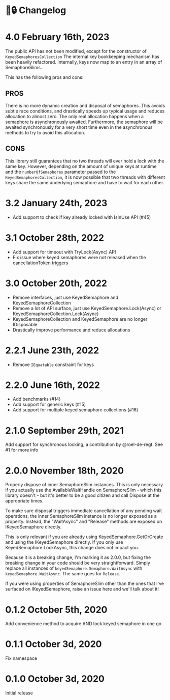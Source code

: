 # 🔑🔒 Changelog

# 4.0 February 16th, 2023

The public API has not been modified, except for the constructor of `KeyedSemaphoresCollection`
The internal key bookkeeping mechanism has been heavily refactored.
Internally, keys now map to an entry in an array of SemaphoreSlims.

This has the following pros and cons:

PROS
----
There is no more dynamic creation and disposal of semaphores. 
This avoids subtle race conditions, and drastically speeds up typical usage and reduces allocation to almost zero.
The only real allocation happens when a semaphore is asynchronously awaited.
Furthermore, the semaphore will be awaited synchronously for a very short time even in the asynchronous methods to try to avoid this allocation.

CONS
----
This library still guarantees that no two threads will ever hold a lock with the same key.
However, depending on the amount of unique keys at runtime and the `numberOfSemaphores` parameter passed to the `KeyedSemaphoresCollection`,
it is now possible that two threads with different keys share the same underlying semaphore and have to wait for each other.

# 3.2 January 24th, 2023

- Add support to check if key already locked with IsInUse API (#45)

# 3.1 October 28th, 2022

- Add support for timeout with TryLock(Async) API
- Fix issue where keyed semaphores were not released when the cancellationToken triggers

# 3.0 October 20th, 2022

- Remove interfaces, just use KeyedSemaphore and KeyedSemaphoreCollection
- Remove a lot of API surface, just use KeyedSemaphore.Lock(Async) or KeyedSemaphoreCollection.Lock(Async)
- KeyedSemaphoreCollection and KeyedSemaphore are no longer IDisposable
- Drastically improve performance and reduce allocations 

# 2.2.1 June 23th, 2022

- Remove `IEquatable` constraint for keys 

# 2.2.0 June 16th, 2022

- Add benchmarks (#14)
- Add support for generic keys (#15)
- Add support for multiple keyed semaphore collections (#16)

# 2.1.0 September 29th, 2021

Add support for synchronous locking, a contribution by @roel-de-regt. See #1 for more info

# 2.0.0 November 18th, 2020

Properly dispose of inner SemaphoreSlim instances. This is only necessary if you actually use the AvailableWaitHandle on SemaphoreSlim - which this library doesn't - but it's
better to be a good citizen and call Dispose at the appropriate times.

To make sure disposal triggers immediate cancellation of any pending wait operations, the inner SemaphoreSlim instance is no longer exposed as a property. Instead, the "WaitAsync"
and "Release" methods are exposed on IKeyedSemaphore directly.

This is only relevant if you are already using KeyedSemaphore.GetOrCreate and using the IKeyedSemaphore directly. If you only use KeyedSemaphore.LockAsync, this change does not
impact you.

Because it is a breaking change, I'm marking it as 2.0.0, but fixing the breaking change in your code should be very straightforward. Simply replace all instances
of `keyedSemaphore.Semaphore.WaitAsync` with `keyedSemaphore.WaitAsync`. The same goes for `Release`.

If you were using properties of SemaphoreSlim other than the ones that I've surfaced on IKeyedSemaphore, raise an issue here and we'll talk about it!

# 0.1.2 October 5th, 2020

Add convenience method to acquire AND lock keyed semaphore in one go

# 0.1.1 October 3d, 2020

Fix namespace

# 0.1.0 October 3d, 2020

Initial release
